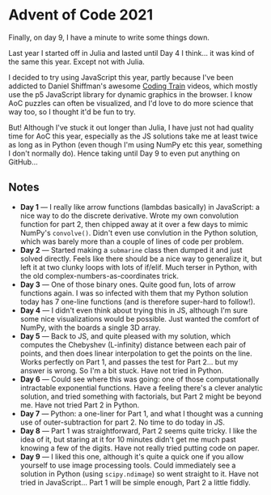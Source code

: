 # Advent of Code 2021

Finally, on day 9, I have a minute to write some things down.

Last year I started off in Julia and lasted until Day 4 I think... it was kind of the same this year. Except not with Julia.

I decided to try using JavaScript this year, partly because I've been addicted to Daniel Shiffman's awesome [Coding Train](https://www.youtube.com/channel/UCvjgXvBlbQiydffZU7m1_aw) videos, which mostly use the p5 JavaScript library for dynamic graphics in the browser. I know AoC puzzles can often be visualized, and I'd love to do more science that way too, so I thought it'd be fun to try.

But! Although I've stuck it out longer than Julia, I have just not had quality time for AoC this year, especially as the JS solutions take me at least twice as long as in Python (even though I'm using NumPy etc this year, something I don't normally do). Hence taking until Day 9 to even put anything on GitHub...

## Notes

- **Day 1** &mdash; I really like arrow functions (lambdas basically) in JavaScript: a nice way to do the discrete derivative. Wrote my own convolution function for part 2, then chipped away at it over a few days to mimic NumPy's `convolve()`. Didn't even use convlution in the Python solution, which was barely more than a couple of lines of code per problem.
- **Day 2** &mdash; Started making a `submarine` class then dumped it and just solved directly. Feels like there should be a nice way to generalize it, but left it at two clunky loops with lots of if/elif. Much terser in Python, with the old complex-numbers-as-coordinates trick.
- **Day 3** &mdash; One of those binary ones. Quite good fun, lots of arrow functions again. I was so infected with them that my Python solution today has 7 one-line functions (and is therefore super-hard to follow!).
- **Day 4** &mdash; I didn't even think about trying this in JS, although I'm sure some nice visualizations would be possible. Just wanted the comfort of NumPy, with the boards a single 3D array.
- **Day 5** &mdash; Back to JS, and quite pleased with my solution, which computes the Chebyshev (L-infinity) distance between each pair of points, and then does linear interpolation to get the points on the line. Works perfectly on Part 1, and passes the test for Part 2... but my answer is wrong. So I'm a bit stuck. Have not tried in Python.
- **Day 6** &mdash; Could see where this was going: one of those computationally intractable exponential functions. Have a feeling there's a clever analytic solution, and tried something with factorials, but Part 2 might be beyond me. Have not tried Part 2 in Python.
- **Day 7** &mdash; Python: a one-liner for Part 1, and what I thought was a cunning use of outer-subtraction for part 2. No time to do today in JS.
- **Day 8** &mdash; Part 1 was straightforward, Part 2 seems quite tricky. I like the idea of it, but staring at it for 10 minutes didn't get me much past knowing a few of the digits. Have not really tried putting code on paper.
- **Day 9** &mdash; I liked this one, although it's quite a quick one if you allow yourself to use image processing tools. Could immediately see a solution in Python (using `scipy.ndimage`) so went straight to it. Have not tried in JavaScript... Part 1 will be simple enough, Part 2 a little fiddly.


